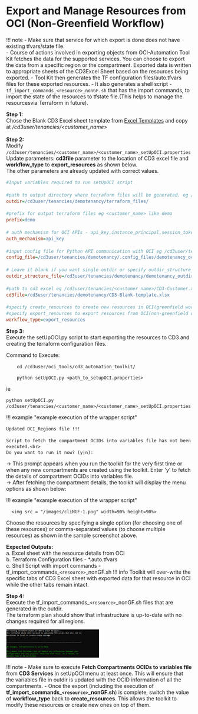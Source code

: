 # Export and Manage Resources from OCI (Non-Greenfield Workflow)

!!! note
    - Make sure that service for which export is done does not have existing tfvars/state file.<br>
    - Course of actions involved in exporting objects from OCI-Automation Tool Kit fetches the data for the supported services. You can choose to export the data from a specific region or the compartment. Exported data is written to appropriate sheets of the CD3Excel   Sheet      based on the resources being exported.
    - Tool Kit then generates the TF configuration files/auto.tfvars files for these exported resources. 
    - It also generates a shell script - ```tf_import_commands_<resource>_nonGF.sh``` that has the import commands, to import the state of the resources to tfstate file.(This helps to manage the resourcesvia        Terraform in future). 


**Step 1:** 
<br>Chose the Blank CD3 Excel sheet template from [Excel Templates](excel-templates.md)
 and copy at _/cd3user/tenancies/<customer_name\>_<br><br>
**Step 2:** 
<br>Modify ```/cd3user/tenancies/<customer_name>/<customer_name>_setUpOCI.properties``` 
<br>Update parameters: **cd3file** parameter to the location of CD3 excel file and **workflow_type** to **export_resources**  as shown below.
<br> The other parameters are already updated with correct values.
```ini
#Input variables required to run setUpOCI script

#path to output directory where terraform files will be generated. eg /cd3user/tenancies/<customer_name>/terraform_files
outdir=/cd3user/tenancies/demotenancy/terraform_files/

#prefix for output terraform files eg <customer_name> like demo
prefix=demo

# auth mechanism for OCI APIs - api_key,instance_principal,session_token
auth_mechanism=api_key

#input config file for Python API communication with OCI eg /cd3user/tenancies/<customer_name>/.config_files/<customer_name>_config;
config_file=/cd3user/tenancies/demotenancy/.config_files/demotenancy_oci_config

# Leave it blank if you want single outdir or specify outdir_structure_file.properties containing directory structure for OCI services.
outdir_structure_file=/cd3user/tenancies/demotenancy/demotenancy_outdir_structure_file.properties

#path to cd3 excel eg /cd3user/tenancies/<customer_name>/CD3-Customer.xlsx
cd3file=/cd3user/tenancies/demotenancy/CD3-Blank-template.xlsx

#specify create_resources to create new resources in OCI(greenfield workflow)
#specify export_resources to export resources from OCI(non-greenfield workflow)
workflow_type=export_resources
```
  
**Step 3:** 
<br>Execute the setUpOCI.py script to start exporting the resources to CD3 and creating the terraform configuration files.

Command to Execute:
```
    cd /cd3user/oci_tools/cd3_automation_toolkit/
```
```
    python setUpOCI.py <path_to_setupOCI.properties>
```  
ie
```
python setUpOCI.py /cd3user/tenancies/<customer_name>/<customer_name>_setUpOCI.properties
```

!!! example  "example execution of the wrapper script"

    Updated OCI_Regions file !!!

    Script to fetch the compartment OCIDs into variables file has not been executed.<br>
    Do you want to run it now? (y|n):

→ This prompt appears when you run the toolkit for the very first time or when any new compartments are created using the toolkit. Enter 'y' to fetch the details of compartment OCIDs into variables file.
<br>→ After fetching the compartment details, the toolkit will display the menu options as shown below:


!!! example  "example execution of the wrapper script"

      <img src = "/images/cliNGF-1.png" width=90% height=90%>


Choose the resources by specifying a single option (for choosing one of these resources) or comma-separated values (to choose multiple resources) as shown in the sample screenshot above.
  

**Expected Outputs:**
<br>a. Excel sheet with the resource details from OCI  
b. Terraform Configuration files - *.auto.tfvars  
c. Shell Script with import commands - tf_import_commands_`<resource>`_nonGF.sh 
!!! info 
    Toolkit will over-write the specific tabs of CD3 Excel sheet with exported data for that resource in OCI while the other tabs remain intact.

**Step 4:** 
<br>Execute the tf_import_commands_`<resource>`_nonGF.sh files that are generated in the outdir.
<br>The terraform plan should show that infrastructure is up-to-date with no changes required for all regions.
  
<img src = "/images/cliNGF-2.png" width =50% height=50%>

!!! note
    - Make sure to execute **Fetch Compartments OCIDs to variables file** from **CD3 Services** in setUpOCI menu at least once. This will ensure that the variables file in outdir is updated with the OCID information of all the compartments.
    - Once the export (including the execution of **tf_import_commands_`<resource>`_nonGF.sh**) is complete, switch the value of **workflow_type** back to **create_resources**. This allows the toolkit to modify these resources or create new ones on top of them.
